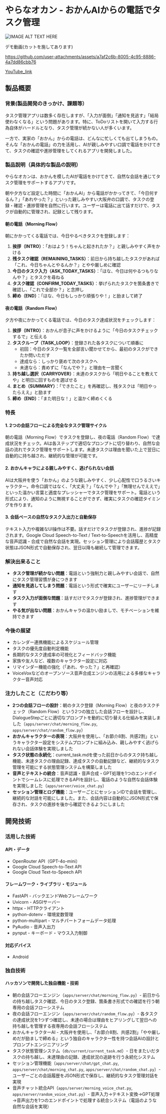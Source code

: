 # やらなオカン - おかんAIからの電話でタスク管理

![IMAGE ALT TEXT HERE](./fig/thumbnail_1.png)

デモ動画(カットを施してあります)

https://github.com/user-attachments/assets/a7af2c6b-8005-4c95-8886-4a7dd86cbb76

[YouTube_link](https://www.youtube.com/shorts/TDLX0RF_C0c "title")


## 製品概要
### 背景(製品開発のきっかけ、課題等）
タスク管理アプリは数多く存在しますが、「入力が面倒」「通知を見逃す」「結局使わなくなる」という問題があります。特に、ToDoリストを開いて入力する行為自体がハードルとなり、タスク管理が続かない人が多くいます。

一方で、実家の「おかん」からの電話は、どんなに忙しくても出てしまうもの。そんな「おかんの電話」の力を活用し、AIが親しみやすい口調で電話をかけてきて、タスクの確認や進捗管理をしてくれるアプリを開発しました。

### 製品説明（具体的な製品の説明）
やらなオカンは、おかんを模したAIが電話をかけてきて、自然な会話を通じてタスク管理をサポートするアプリです。

朝や夕方など設定した時間に「おかんAI」から電話がかかってきて、「今日何するん？」「あれやった？」といった親しみやすい大阪弁の口調で、タスクの登録・確認・進捗管理を自然に行います。ユーザーは電話に出て話すだけで、タスクが自動的に管理され、記録として残ります。

#### 朝の電話（Morning Flow）
朝にかかってくる電話では、今日やるべきタスクを登録します：
1. **挨拶（INTRO）**：「おはよう！ちゃんと起きれたか？」と親しみやすく声をかける
2. **残タスク確認（REMAINING_TASKS）**：前日から持ち越したタスクがあれば「これ、今日ちゃんとやるんか？」とやや厳しめに確認
3. **今日のタスク入力（ASK_TODAY_TASKS）**：「ほな、今日は何やるつもりなんや？」とタスクを尋ねる
4. **タスク確認（CONFIRM_TODAY_TASKS）**：挙げられたタスクを箇条書きで確認し、「これで全部か？」と念押し
5. **締め（END）**：「ほな、今日もしっかり頑張りや！」と励まして終了

#### 夜の電話（Random Flow）
夕方や夜にかかってくる電話では、今日のタスク達成状況をチェックします：
1. **挨拶（INTRO）**：おかんが息子に声をかけるように「今日のタスクチェックするで」と伝える
2. **タスクループ（TASK_LOOP）**：登録された各タスクについて順番に
   - 初回：今日のタスク一覧を全部言い聞かせてから、最初のタスクができたか問いただす
   - 達成なら：しっかり褒めて次のタスクへ
   - 未達なら：責めずに「なんでや？」と理由を一言聞く
3. **持ち越し選択（CARRYOVER）**：未達のタスクから「明日やることを教えてや」と明日に回すものを選ばせる
4. **まとめ（SUMMARY）**：「できたこと」を再確認し、残タスクは「明日やったらええ」と励ます
5. **締め（END）**：「また明日な！」と温かく締めくくる

### 特長
#### 1. 2つの会話フローによる完全なタスク管理サイクル
朝の電話（Morning Flow）でタスクを登録し、夜の電話（Random Flow）で達成状況をチェック。AIは各ステップで適切なプロンプトに切り替わり、自然な会話の流れでタスク管理をサポートします。未達タスクは理由を聞いた上で翌日に自動的に持ち越され、継続的な管理が可能です。

#### 2. おかんキャラによる親しみやすく、逃げられない会話
AIは大阪弁を使う「おかん」のような親しみやすく、少し心配性で口うるさいキャラクター。命令口調ではなく、「大丈夫？」「なんでや？」「無理せんでええで」といった温かい言葉と適度なプレッシャーでタスク管理をサポート。電話という形式により、通知のように無視することができず、確実にタスクの確認タイミングを作ります。

#### 3. 会話ベースの自然なタスク入出力と自動保存
テキスト入力や複雑なUI操作は不要。話すだけでタスクが登録され、進捗が記録されます。Google Cloud Speech-to-Text / Text-to-Speechを活用し、高精度な音声認識・合成で自然な会話を実現。セッション管理により会話履歴とタスク状態はJSON形式で自動保存され、翌日以降も継続して管理できます。

### 解決出来ること
- **タスク管理が続かない問題**：電話という強制力と親しみやすい会話で、自然にタスク管理習慣が身につきます
- **通知を見逃してしまう問題**：電話という形式で確実にユーザーにリーチします
- **タスク入力が面倒な問題**：話すだけでタスクが登録され、進捗管理ができます
- **やる気が出ない問題**：おかんキャラの温かい励ましで、モチベーションを維持できます

### 今後の展望
- カレンダー連携機能によるスケジュール管理
- タスクの優先度自動判定機能
- 長期的なタスク達成率の可視化とフィードバック機能
- 家族や友人など、複数のキャラクター設定に対応
- リマインダー機能の強化（「あれ、やった？」と再確認）
- VoiceVoxなどのオープンソース音声合成エンジンの活用による多様なキャラクター音声対応

### 注力したこと（こだわり等）
* **2つの会話フローの設計**：朝のタスク登録（Morning Flow）と夜のタスクチェック（Random Flow）という2つの独立した会話フローを設計し、DialogueStepごとに適切なプロンプトを動的に切り替える仕組みを実装しました（`apps/server/chat/morning_flow.py`, `apps/server/chat/random_flow.py`）
* **おかんキャラクターの表現**：大阪弁を使用し、「お節介8割、共感2割」というキャラクター設定をシステムプロンプトに組み込み、親しみやすく逃げられない会話体験を実現しました
* **タスク状態の永続化**：current_task.mdを使った前日からのタスク持ち越し機能、未達タスクの理由記録、達成タスクの自動記録など、継続的なタスク管理を可能にする状態管理システムを構築しました
* **音声とテキストの統合**：音声認識・音声合成・GPT処理を1つのエンドポイントでシームレスに処理できるAPIを設計し、電話のような自然な会話体験を実現しました（`apps/server/voice_chat.py`）
* **セッション管理とログ機能**：ユーザーごとにセッションIDで会話を管理し、継続的な対話を可能にしました。また、会話内容は自動的にJSON形式で保存され、タスクの進捗を後から確認できるようにしました

## 開発技術
### 活用した技術
#### API・データ
* OpenRouter API（GPT-4o-mini）
* Google Cloud Speech-to-Text API
* Google Cloud Text-to-Speech API

#### フレームワーク・ライブラリ・モジュール
* FastAPI - バックエンドWebフレームワーク
* Uvicorn - ASGIサーバー
* httpx - HTTPクライアント
* python-dotenv - 環境変数管理
* python-multipart - マルチパートフォームデータ処理
* PyAudio - 音声入出力
* pynput - キーボード・マウス入力制御

#### 対応デバイス
* Android

### 独自技術
#### ハッカソンで開発した独自機能・技術
* 朝の会話フローエンジン（`apps/server/chat/morning_flow.py`）- 前日からの持ち越しタスク確認、今日のタスク登録、箇条書き形式での確認を行う朝専用の会話フローシステム
* 夜の会話フローエンジン（`apps/server/chat/random_flow.py`）- 各タスクの達成状況を1つずつ確認し、未達の場合は理由をヒアリングして翌日への持ち越しを管理する夜専用の会話フローシステム
* おかんキャラクターAI - 大阪弁を使用し、「お節介8割、共感2割」「やや厳しめだが励ましで締める」という独自のキャラクター性を持つ会話AIの設計とプロンプトエンジニアリング
* タスク状態管理システム（`db/current/current_task.md`）- 日をまたいだタスクの持ち越し、未達理由の記録、達成状況の追跡を行う永続化システム
* セッション管理機能（`apps/server/chat/gpt_chat.py`, `apps/server/chat/morning_chat.py`, `apps/server/chat/random_chat.py`）- ユーザーごとの会話履歴をJSON形式で保存し、継続的なタスク管理対話を実現
* 音声チャット統合API（`apps/server/morning_voice_chat.py`, `apps/server/random_voice_chat.py`）- 音声入力→テキスト変換→GPT処理→音声出力を1つのエンドポイントで処理する統合システム（電話のような自然な会話を実現）
